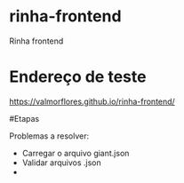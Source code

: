 # rinha-frontend
Rinha frontend

# Endereço de teste
https://valmorflores.github.io/rinha-frontend/

#Etapas

Problemas a resolver:
- Carregar o arquivo giant.json
- Validar arquivos .json
- 


